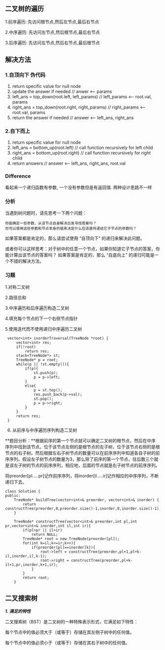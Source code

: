 ## 二叉树的遍历
1.前序遍历: 先访问根节点,然后左节点,最后右节点

2.中序遍历: 先访问左节点,然后根节点,最后右节点

3.后序遍历: 先访问左节点,然后右节点,最后根节点


## 解决方法
### 1.自顶向下 伪代码

1. return specific value for null node
2. update the answer if needed                      // anwer <-- params
3. left_ans = top_down(root.left, left_params)      // left_params <-- root.val, params
4. right_ans = top_down(root.right, right_params)   // right_params <-- root.val, params
5. return the answer if needed                      // answer <-- left_ans, right_ans

### 2.自下而上

1. return specific value for null node
2. left_ans = bottom_up(root.left)          // call function recursively for left child
3. right_ans = bottom_up(root.right)        // call function recursively for right child
4. return answers                           // answer <-- left_ans, right_ans, root.val

### Difference
看起来一个递归函数有参数, 一个没有参数但是有返回值. 两种设计思路不一样


###  分析
当遇到树问题时，请先思考一下两个问题：

    你能确定一些参数，从该节点自身解决出发寻找答案吗？
    你可以使用这些参数和节点本身的值来决定什么应该是传递给它子节点的参数吗？

如果答案都是肯定的，那么请尝试使用 “自顶向下” 的递归来解决此问题。

或者你可以这样思考：对于树中的任意一个节点，如果你知道它子节点的答案，你能计算出该节点的答案吗？ 如果答案是肯定的，那么 “自底向上” 的递归可能是一个不错的解决方法。

### 习题
1.对称二叉树

2.路径总和

3.中序遍历和后序遍历构造二叉树

4.填充每个节点的下一个右侧节点指针

5.使用迭代而不使用递归中序遍历二叉树
```
 vector<int> inorderTraversal(TreeNode *root) {
     vector<int> res;
     if(!root)
         return res;
     stack<TreeNode*> st;
     TreeNode* p = root;
     while(p || !st.empty()){
         if(p){
             st.push(p);
             p = p->left;
         }
         else{
             p = st.top();
             res.push_back(p->val);
             st.pop();
             p = p->right;
         }
     }
     return res;
 }
```

6. 从前序与中序遍历序列构造二叉树

**题目分析：**根据前序的第一个节点就可以确定二叉树的根节点，然后在中序序列中找到该节点。位于该节点左侧的是根节点的左子树，位于该节点右侧的是根节点的右子树。然后根据左右子树节点的数量可以在前序序列中知道各自子树的前序序列。假设左子树节点的数量为3，那么除了前序的第一个节点，往后数三个就是该左子树的节点的前序序列，相应地，后面的节点就是右子树节点的前序序列。

将preorder[pl.....pr]记作前序序列，将inorder[il.....ir]记作相应的中序序列，不断递归下去。
```
class Solution {
public:
    TreeNode* buildTree(vector<int>& preorder, vector<int>& inorder) {
        return constructTree(preorder,0,preorder.size()-1,inorder,0,inorder.size()-1);
    }
    
    TreeNode* constructTree(vector<int>& preorder,int pl,int pr,vector<int>& inorder,int il,int ir){
        if(pl>pr || il>ir)
            return NULL;
        TreeNode* root = new TreeNode(preorder[pl]);
        for(int k=il;k<=ir;k++){
            if(preorder[pl]==inorder[k]){
                root->left = constructTree(preorder,pl+1,pl+k-il,inorder,il,k-1);
                root->right = constructTree(preorder,pl+k-il+1,pr,inorder,k+1,ir);
            }
        }
        return root;
    }
```

## 二叉搜索树
***1. 满足的特性***

二叉搜索树（BST）是二叉树的一种特殊表示形式，它满足如下特性：

每个节点中的值必须大于（或等于）存储在其左侧子树中的任何值。

每个节点中的值必须小于（或等于）存储在其右子树中的任何值。



